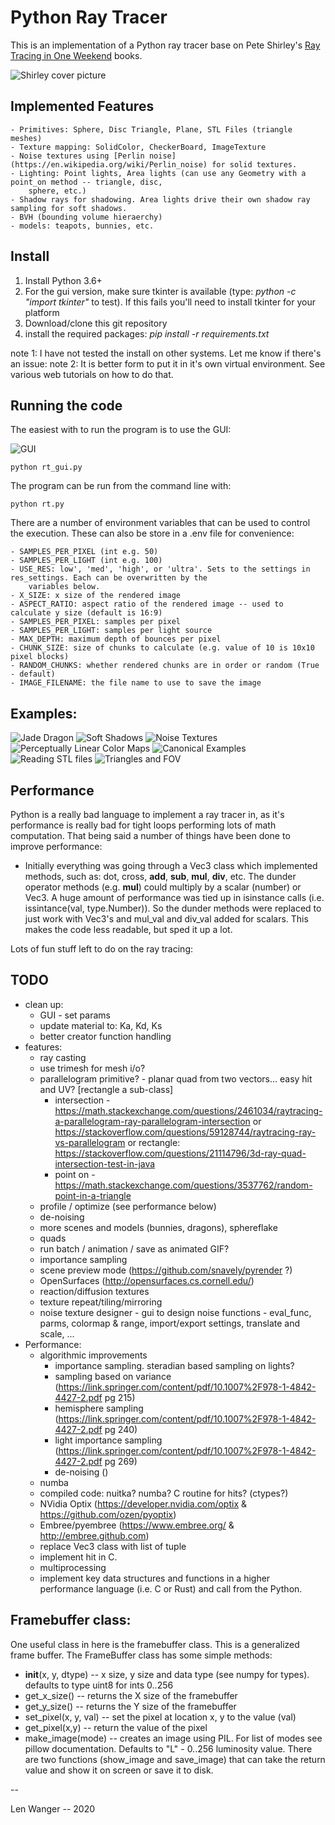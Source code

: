 # Python Ray Tracer

This is an implementation of a Python ray tracer base on Pete Shirley's [Ray Tracing in One Weekend](https://raytracing.github.io/) books.

![Shirley cover picture](images/cover_image.png)

## Implemented Features

    - Primitives: Sphere, Disc Triangle, Plane, STL Files (triangle meshes)
    - Texture mapping: SolidColor, CheckerBoard, ImageTexture
    - Noise textures using [Perlin noise](https://en.wikipedia.org/wiki/Perlin_noise) for solid textures.
    - Lighting: Point lights, Area lights (can use any Geometry with a point_on method -- triangle, disc, 
        sphere, etc.) 
    - Shadow rays for shadowing. Area lights drive their own shadow ray sampling for soft shadows.
    - BVH (bounding volume hieraerchy)
    - models: teapots, bunnies, etc.

## Install

1. Install Python 3.6+
2. For the gui version, make sure tkinter is available (type: *python -c "import tkinter"* to test). If this fails
you'll need to install tkinter for your platform
3. Download/clone this git repository
4. install the required packages: *pip install -r requirements.txt*

note 1: I have not tested the install on other systems. Let me know if there's an issue:
note 2: It is better form to put it in it's own virtual environment. See various web tutorials on how to do that.

## Running the code

The easiest with to run the program is to use the GUI:

![GUI](images/gui.png)

    python rt_gui.py

The program can be run from the command line with:

    python rt.py

There are a number of environment variables that can be used to control the execution. These can also be store
in a .env file for convenience:

    - SAMPLES_PER_PIXEL (int e.g. 50)
    - SAMPLES_PER_LIGHT (int e.g. 100)
    - USE_RES: low', 'med', 'high', or 'ultra'. Sets to the settings in res_settings. Each can be overwritten by the
        variables below.
    - X_SIZE: x size of the rendered image
    - ASPECT_RATIO: aspect ratio of the rendered image -- used to calculate y size (default is 16:9)
    - SAMPLES_PER_PIXEL: samples per pixel
    - SAMPLES_PER_LIGHT: samples per light source
    - MAX_DEPTH: maximum depth of bounces per pixel
    - CHUNK_SIZE: size of chunks to calculate (e.g. value of 10 is 10x10 pixel blocks)
    - RANDOM_CHUNKS: whether rendered chunks are in order or random (True - default)
    - IMAGE_FILENAME: the file name to use to save the image

## Examples:

![Jade Dragon](images/jade_dragon.png)
![Soft Shadows](images/green_dragon.png)
![Noise Textures](images/noise_1.png)
![Perceptually Linear Color Maps](images/fire_texture.png)
![Canonical Examples](images/soft_shadow.png)
![Reading STL files](images/gyroid.png)
![Triangles and FOV](images/sphere_and_triangles.png)


## Performance

Python is a really bad language to implement a ray tracer in, as it's performance is really bad for tight loops
performing lots of math computation. That being said a number of things have been done to improve performance:
 
- Initially everything was going through a Vec3 class which implemented methods, such as: dot, cross, __add__, 
__sub__, __mul__, __div__, etc. The dunder operator methods (e.g. __mul__) could multiply by a scalar (number)
or Vec3. A huge amount of performance was tied up in isinstance calls (i.e. issintance(val, type.Number)). So the
dunder methods were replaced to just work with Vec3's and mul_val and div_val added for scalars. This makes the code
less readable, but sped it up a lot.

Lots of fun stuff left to do on the ray tracing:

## TODO

- clean up:
    - GUI - set params
    - update material to: Ka, Kd, Ks
    - better creator function handling
- features:
    - ray casting
    - use trimesh for mesh i/o?
    - parallelogram primitive? - planar quad from two vectors... easy hit and UV? [rectangle a sub-class]
        - intersection - https://math.stackexchange.com/questions/2461034/raytracing-a-parallelogram-ray-parallelogram-intersection
            or https://stackoverflow.com/questions/59128744/raytracing-ray-vs-parallelogram
            or rectangle: https://stackoverflow.com/questions/21114796/3d-ray-quad-intersection-test-in-java
        - point on - https://math.stackexchange.com/questions/3537762/random-point-in-a-triangle
    - profile / optimize (see performance below)
    - de-noising
    - more scenes and models (bunnies, dragons), sphereflake
    - quads
    - run batch / animation / save as animated GIF?
    - importance sampling
    - scene preview mode (https://github.com/snavely/pyrender ?)
    - OpenSurfaces (http://opensurfaces.cs.cornell.edu/)
    - reaction/diffusion textures
    - texture repeat/tiling/mirroring
    - noise texture designer - gui to design noise functions - eval_func, parms, 
        colormap & range, import/export settings, translate and scale, ...
- Performance:
    - algorithmic improvements 
        - importance sampling. steradian based sampling on lights?
        - sampling based on variance (https://link.springer.com/content/pdf/10.1007%2F978-1-4842-4427-2.pdf pg 215)
        - hemisphere sampling (https://link.springer.com/content/pdf/10.1007%2F978-1-4842-4427-2.pdf pg 240)
        - light importance sampling (https://link.springer.com/content/pdf/10.1007%2F978-1-4842-4427-2.pdf pg 269)
        - de-noising ()
    - numba
    - compiled code: nuitka? numba? C routine for hits? (ctypes?)
    - NVidia Optix (https://developer.nvidia.com/optix & https://github.com/ozen/pyoptix)
    - Embree/pyembree (https://www.embree.org/ & http://embree.github.com)    
    - replace Vec3 class with list of tuple
    - implement hit in C.
    - multiprocessing
    - implement key data structures and functions in a higher performance language (i.e. C or Rust) and call from the
        Python.

## Framebuffer class:

One useful class in here is the framebuffer class. This is a generalized frame buffer. The FrameBuffer class has some 
simple methods:

- __init__(x, y, dtype) -- x size, y size and data type (see numpy for types). defaults to type uint8 for ints 0..256
- get_x_size() -- returns the X size of the framebuffer
- get_y_size() -- returns the Y size of the framebuffer
- set_pixel(x, y, val) -- set the pixel at location x, y to the value (val)
- get_pixel(x,y) -- return the value of the pixel
- make_image(mode) -- creates an image using PIL. For list of modes see pillow documentation. Defaults to "L" - 0..256 luminosity value. There are two functions (show_image and save_image) that can take the return value and show it on screen or save it to disk.

--

Len Wanger -- 2020
